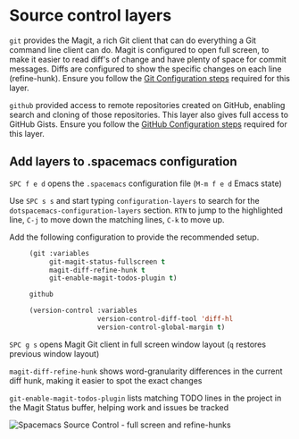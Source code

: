# Source control layers

`git` provides the Magit, a rich Git client that can do everything a Git command line client can do.  Magit is configured to open full screen, to make it easier to read diff's of change and have plenty of space for commit messages.  Diffs are configured to show the specific changes on each line (refine-hunk).  Ensure you follow the [Git Configuration steps](git-configuration.html) required for this layer.

`github` provided access to remote repositories created on GitHub, enabling search and cloning of those repositories.  This layer also gives full access to GitHub Gists.  Ensure you follow the [GitHub Configuration steps](github-configuration.html) required for this layer.


## Add layers to .spacemacs configuration

`SPC f e d` opens the `.spacemacs` configuration file (`M-m f e d` Emacs state)

Use `SPC s s` and start typing `configuration-layers` to search for the `dotspacemacs-configuration-layers` section.  `RTN` to jump to the highlighted line, `C-j` to move down the matching lines, `C-k` to move up.

Add the following configuration to provide the recommended setup.

```lisp
     (git :variables
          git-magit-status-fullscreen t
          magit-diff-refine-hunk t
          git-enable-magit-todos-plugin t)

     github

     (version-control :variables
                      version-control-diff-tool 'diff-hl
                      version-control-global-margin t)
```

`SPC g s` opens Magit Git client in full screen window layout (`q` restores previous window layout)

`magit-diff-refine-hunk` shows word-granularity differences in the current diff hunk, making it easier to spot the exact changes

`git-enable-magit-todos-plugin` lists matching TODO lines in the project in the Magit Status buffer, helping work and issues be tracked


![Spacemacs Source Control - full screen and refine-hunks](/images/spacemacs-magit-fullscreen-refine-hunks-example.png)
